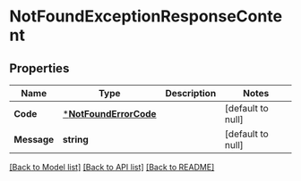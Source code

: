 # NotFoundExceptionResponseContent

## Properties
Name | Type | Description | Notes
------------ | ------------- | ------------- | -------------
**Code** | [***NotFoundErrorCode**](NotFoundErrorCode.md) |  | [default to null]
**Message** | **string** |  | [default to null]

[[Back to Model list]](../README.md#documentation-for-models) [[Back to API list]](../README.md#documentation-for-api-endpoints) [[Back to README]](../README.md)

